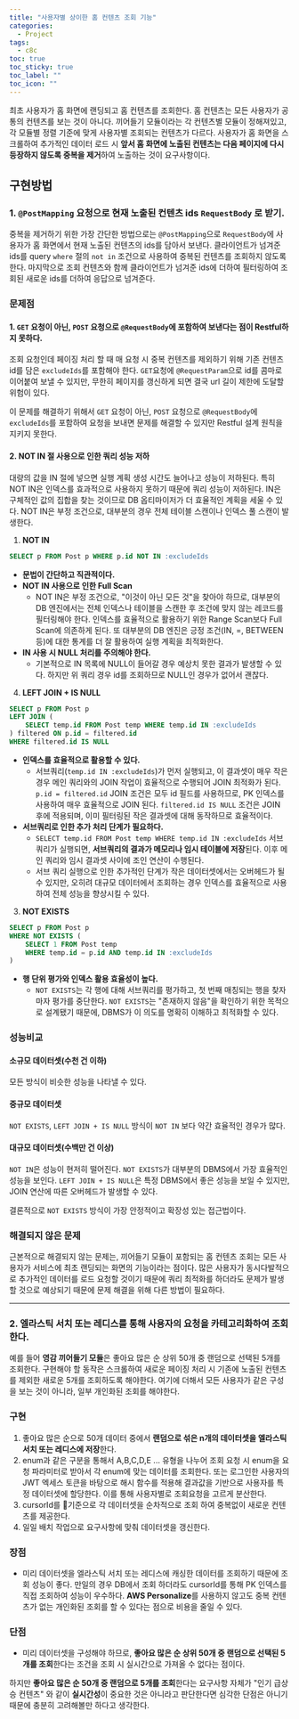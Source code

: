 ```yaml
---
title: "사용자별 상이한 홈 컨텐츠 조회 기능"
categories:
  - Project
tags:
  - c8c
toc: true
toc_sticky: true
toc_label: ""
toc_icon: ""
---
```


최초 사용자가 홈 화면에 랜딩되고 홈 컨텐츠를 조회한다. 홈 컨텐츠는 모든 사용자가 공통의 컨텐츠를 보는 것이 아니다. 끼어들기 모듈이라는 각 컨텐츠별 모듈이 정해져있고, 각 모듈별 정렬 기준에 맞게 사용자별 조회되는 컨텐츠가 다르다. 사용자가 홈 화면을 스크롤하여 추가적인 데이터 로드 시 **앞서 홈 화면에 노출된 컨텐츠는 다음 페이지에 다시 등장하지 않도록 중복을 제거**하여 노출하는 것이 요구사항이다.

## 구현방법

###  1. `@PostMapping` 요청으로 현재 노출된 컨텐츠 ids `RequestBody` 로 받기.

중복을 제거하기 위한 가장 간단한 방법으로는 `@PostMapping`으로 `RequestBody`에 사용자가 홈 화면에서 현재 노출된 컨텐츠의 ids를 담아서 보낸다. 클라이언트가 넘겨준 ids를 query `where` 절의 `not in` 조건으로 사용하여 중복된 컨텐츠를 조회하지 않도록 한다. 마지막으로 조회 컨텐츠와 함께 클라이언트가 넘겨준 ids에 더하여 필터링하여 조회된 새로운 ids를 더하여 응답으로 넘겨준다.

### 문제점
#### 1. `GET` 요청이 아닌, `POST` 요청으로 `@RequestBody`에 포함하여 보낸다는 점이 Restful하지 못하다.

조회 요청인데 페이징 처리 할 때 매 요청 시 중복 컨텐츠를 제외하기 위해 기존 컨텐츠 id를 담은  `excludeIds`를 포함해야 한다. `GET`요청에 `@RequestParam`으로 id를 콤마로 이어붙여 보낼 수 있지만, 무한히 페이지를 갱신하게 되면 결국 url 길이 제한에 도달할 위험이 있다.

이 문제를 해결하기 위해서 `GET` 요청이 아닌, `POST` 요청으로 `@RequestBody`에 `excludeIds`를 포함하여 요청을 보내면 문제를 해결할 수 있지만 Restful 설계 원칙을 지키지 못한다.

#### 2. NOT IN 절 사용으로 인한 쿼리 성능 저하

대량의 값을 IN 절에 넣으면 실행 계획 생성 시간도 늘어나고 성능이 저하된다.
특히 NOT IN은 인덱스를 효과적으로 사용하지 못하기 때문에 쿼리 성능이 저하된다.
IN은 구체적인 값의 집합을 찾는 것이므로 DB 옵티마이저가 더 효율적인 계획을 세울 수 있다.
NOT IN은 부정 조건으로, 대부분의 경우 전체 테이블 스캔이나 인덱스 풀 스캔이 발생한다.

1. **NOT IN**
```sql
SELECT p FROM Post p WHERE p.id NOT IN :excludeIds
```
- **문법이 간단하고 직관적이다.**
- **NOT IN 사용으로 인한 Full Scan**
    - NOT IN은 부정 조건으로, "이것이 아닌 모든 것"을 찾아야 하므로, 대부분의 DB 엔진에서는 전체 인덱스나 테이블을 스캔한 후 조건에 맞지 않는 레코드를 필터링해야 한다. 인덱스를 효율적으로 활용하기 위한 Range Scan보다 Full Scan에 의존하게 된다. 또 대부분의 DB 엔진은 긍정 조건(IN, =, BETWEEN 등)에 대한 통계를 더 잘 활용하여 실행 계획을 최적화한다.
- **IN 사용 시 NULL 처리를 주의해야 한다.**
    - 기본적으로 IN 목록에 NULL이 들어갈 경우 예상치 못한 결과가 발생할 수 있다. 하지만 위 쿼리 경우 id를 조회하므로 NULL인 경우가 없어서 괜찮다.

4. **LEFT JOIN + IS NULL**
```sql
SELECT p FROM Post p
LEFT JOIN (
    SELECT temp.id FROM Post temp WHERE temp.id IN :excludeIds
) filtered ON p.id = filtered.id
WHERE filtered.id IS NULL
```
- **인덱스를 효율적으로 활용할 수 있다.**
    - 서브쿼리(`temp.id IN :excludeIds`)가 먼저 실행되고, 이 결과셋이 매우 작은 경우 메인 쿼리와의 JOIN 작업이 효율적으로 수행되어 JOIN 최적화가 된다. `p.id = filtered.id` JOIN 조건은 모두 id 필드를 사용하므로, PK 인덱스를 사용하여 매우 효율적으로 JOIN 된다. `filtered.id IS NULL` 조건은 JOIN 후에 적용되며, 이미 필터링된 작은 결과셋에 대해 동작하므로 효율적이다.
- **서브쿼리로 인한 추가 처리 단계가 필요하다.**
    - `SELECT temp.id FROM Post temp WHERE temp.id IN :excludeIds` 서브쿼리가 실행되면, **서브쿼리의 결과가 메모리나 임시 테이블에 저장**된다. 이후 메인 쿼리와 임시 결과셋 사이에 조인 연산이 수행된다.
    - 서브 쿼리 실행으로 인한 추가적인 단계가 작은 데이터셋에서는 오버헤드가 될 수 있지만, 오히려 대규모 데이터에서 조회하는 경우 인덱스를 효율적으로 사용하여 전체 성능을 향상시킬 수 있다.

3. **NOT EXISTS**
```sql
SELECT p FROM Post p
WHERE NOT EXISTS (
	SELECT 1 FROM Post temp
	WHERE temp.id = p.id AND temp.id IN :excludeIds
)
```
- **행 단위 평가와 인덱스 활용 효율성이 높다.**
    - `NOT EXISTS`는 각 행에 대해 서브쿼리를 평가하고, 첫 번째 매칭되는 행을 찾자마자 평가를 중단한다. `NOT EXISTS`는 "존재하지 않음"을 확인하기 위한 목적으로 설계됐기 때문에, DBMS가 이 의도를 명확히 이해하고 최적화할 수 있다.

### 성능비교
#### 소규모 데이터셋(수천 건 이하)
모든 방식이 비슷한 성능을 나타낼 수 있다.

#### 중규모 데이터셋
`NOT EXISTS`, `LEFT JOIN + IS NULL` 방식이 `NOT IN` 보다 약간 효율적인 경우가 많다.

#### 대규모 데이터셋(수백만 건 이상)
`NOT IN`은 성능이 현저히 떨어진다.
`NOT EXISTS`가 대부분의 DBMS에서 가장 효율적인 성능을 보인다.
`LEFT JOIN + IS NULL`은 특정 DBMS에서 좋은 성능을 보일 수 있지만, JOIN 연산에 따른 오버헤드가 발생할 수 있다.

결론적으로 `NOT EXISTS` 방식이 가장 안정적이고 확장성 있는 접근법이다.

### 해결되지 않은 문제

근본적으로 해결되지 않는 문제는, 끼어들기 모듈이 포함되는 홈 컨텐츠 조회는 모든 사용자가 서비스에 최초 랜딩되는 화면의 기능이라는 점이다. 많은 사용자가 동시다발적으로 추가적인 데이터를 로드 요청할 것이기 때문에 쿼리 최적화를 하더라도 문제가 발생할 것으로 예상되기 때문에 문제 해결을 위해 다른 방법이 필요하다.

---

### 2. 엘라스틱 서치 또는 레디스를 통해 사용자의 요청을 카테고리화하여 조회한다.

예를 들어 **영감 끼어들기 모듈**은 좋아요 많은 순 상위 50개 중 랜덤으로 선택된 5개를 조회한다. 구현해야 할 동작은 스크롤하여 새로운 페이징 처리 시 기존에 노출된 컨텐츠를 제외한 새로운 5개를 조회하도록 해야한다. 여기에 더해서 모든 사용자가 같은 구성을 보는 것이 아니라, 일부 개인화된 조회를 해야한다.

### 구현
1. 좋아요 많은 순으로 50개 데이터 중에서 **랜덤으로 섞은 n개의 데이터셋을 엘라스틱 서치 또는 레디스에 저장**한다.
2. enum과 같은 구분을 통해서 A,B,C,D,E ... 유형을 나누어 조회 요청 시 enum을 요청 파라미터로 받아서 각 enum에 맞는 데이터를 조회한다. 또는 로그인한 사용자의 JWT 엑세스 토큰을 바탕으로 해시 함수를 적용해 결과값을 기반으로 사용자를 특정 데이터셋에 할당한다. 이를 통해 사용자별로 조회요청을 고르게 분산한다.
3. cursorId를 기준으로 각 데이터셋을 순차적으로 조회 하여 중복없이 새로운 컨텐츠를 제공한다.
4. 일일 배치 작업으로 요구사항에 맞춰 데이터셋을 갱신한다.

### 장점
- 미리 데이터셋을 엘라스틱 서치 또는 레디스에 캐싱한 데이터를 조회하기 때문에 조회 성능이 좋다. 만일의 경우 DB에서 조회 하더라도 cursorId를 통해 PK 인덱스를 직접 조회하여 성능이 우수하다. **AWS Personalize**를 사용하지 않고도 중복 컨텐츠가 없는 개인화된 조회를 할 수 있다는 점으로 비용을 줄일 수 있다.

### 단점
- 미리 데이터셋을 구성해야 하므로, **좋아요 많은 순 상위 50개 중 랜덤으로 선택된 5개를 조회**한다는 조건을 조회 시 실시간으로 가져올 수 없다는 점이다.

하지만 **좋아요 많은 순 50개 중 랜덤으로 5개를 조회**한다는 요구사항 자체가 "인기 급상승 컨텐츠" 와 같이 **실시간성**이 중요한 것은 아니라고 판단한다면 심각한 단점은 아니기 때문에 충분히 고려해볼만 하다고 생각한다.

